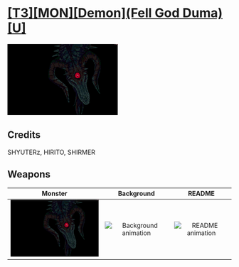 # [\[T3\]\[MON\]\[Demon\]\(Fell God Duma\)\[U\]](./)

<img src="./8.%20Monster%20%7BSHYUTERz%7D/Monster_000.png" alt="[T3][MON][Demon](Fell God Duma)[U] standing" />

## Credits

SHYUTERz, HIRITO, SHIRMER

## Weapons


|Monster |Background |README |
|  :---: | :---: | :---: |
| <img alt="Monster animation" src="./8.%20Monster%20%7BSHYUTERz%7D/Monster.gif" /> | <img alt="Background animation" src="./Background%20Darkening%20Event/Background.gif" /> | <img alt="README animation" src="./README%20-%20Transformation%20SFX%20Notes/README.gif" /> |
